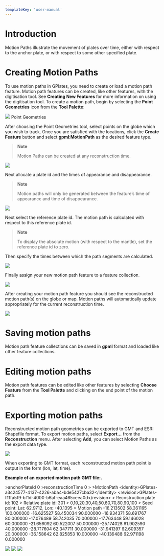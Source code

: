 ```yaml
---
templateKey: 'user-manual'
---
```

Introduction
============

Motion Paths illustrate the movement of plates over time, either with respect to the anchor plate, or with respect to some other specified plate.

Creating Motion Paths
=====================

To use motion paths in GPlates, you need to create or load a motion path feature. Motion path features can be created, like other features, with the digitisation tool. See **Creating New Features** for more information on using the digitisation tool. To create a motion path, begin by selecting the **Point Geometries** icon from the **Tool Palette**:

![](icons/digitise_multipoint_35.png) Point Geometries

After choosing the Point Geometries tool, select points on the globe which you wish to track. Once you are satisfied with the locations, click the **Create Feature** button and select **gpml:MotionPath** as the desired feature type.

> **Note**
>
> Motion Paths can be created at any reconstruction time.

![](screenshots/CreateFeatureMotionPath1.win32.png)

Next allocate a plate id and the times of appearance and disappearance.

> **Note**
>
> Motion paths will only be generated between the feature’s time of appearance and time of disappearance.

![](screenshots/CreateFeatureMotionPath2.win32.png)

Next select the reference plate id. The motion path is calculated with respect to this reference plate id.

> **Note**
>
> To display the absolute motion (with respect to the mantle), set the reference plate id to zero.

Then specify the times between which the path segments are calculated.

![](screenshots/CreateFeatureMotionPath3.win32.png)

Finally assign your new motion path feature to a feature collection.

![](screenshots/CreateFeatureMotionPath4.win32.png)

After creating your motion path feature you should see the reconstructed motion path(s) on the globe or map. Motion paths will automatically update appropriately for the current reconstruction time.

![](screenshots/MotionPathScreenshot.win32.png)

Saving motion paths
===================

Motion path feature collections can be saved in **gpml** format and loaded like other feature collections.

Editing motion paths
====================

Motion path features can be edited like other features by selecting **Choose Feature** from the **Tool Palette** and clicking on the end point of the motion path.

Exporting motion paths
======================

Reconstructed motion path geometries can be exported to GMT and ESRI Shapefile format. To export motion paths, select **Export…** from the **Reconstruction** menu. After selecting **Add**, you can select Motion Paths as the export data type.

![](screenshots/MotionPathExport.win32.png)

When exporting to GMT format, each reconstructed motion path point is output in the form (lon, lat, time).

**Example of an exported motion path GMT file:.**

&gt;anchorPlateId 0 &gt;reconstructionTime 0 &gt; &gt;MotionPath &lt;identity&gt;GPlates-a3c24577-4137-4226-aba4-bde5427cba32&lt;/identity&gt; &lt;revision&gt;GPlates-f11fa5f9-bf1d-4000-b6af-eaa465ceea0d&lt;/revision&gt; &gt; Recostruction plate id: 102 &gt; Relative plate id: 301 &gt; 0,10,20,30,40,50,60,70,80,90,100 &gt; Seed point: Lat: 62.9712, Lon: -40.1395 &gt; Motion path -16.213502 58.361165 100.000000 -16.625527 58.450034 90.000000 -16.934371 58.691767 80.000000 -17.076489 58.742035 70.000000 -17.763448 59.146028 60.000000 -21.656092 60.522007 50.000000 -25.174028 61.902590 40.000000 -28.717604 62.347711 30.000000 -31.941397 62.609357 20.000000 -36.158642 62.825853 10.000000 -40.139488 62.971198 0.000000

![](images/icons/prev.png) ![](images/icons/home.png) ![](images/icons/next.png)
